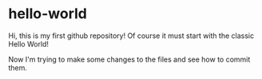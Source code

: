 # hello-world
Hi, this is my first github repository! Of course it must start with the classic Hello World!

Now I'm trying to make some changes to the files and see how to commit them.
